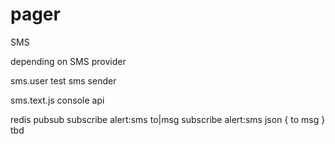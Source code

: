 # pager
SMS

depending on SMS provider

sms.user        test sms sender

sms.text.js	console api

redis pubsub
subscribe alert:sms   to|msg
subscribe alert:sms   json { to msg } tbd

